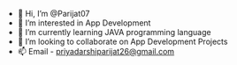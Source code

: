 - 👋 Hi, I’m @Parijat07
- 👀 I’m interested in App Development
- 🌱 I’m currently learning JAVA programming language
- 💞️ I’m looking to collaborate on App Development Projects
- 📫 Email - priyadarshiparijat26@gmail.com

<!---
Parijat07/Parijat07 is a ✨ special ✨ repository because its `README.md` (this file) appears on your GitHub profile.
You can click the Preview link to take a look at your changes.
--->
